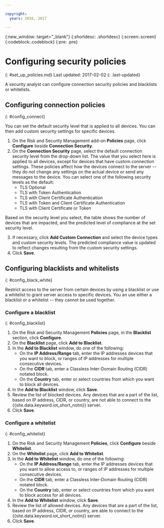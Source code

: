 ```yaml
---

copyright:
  years: 2016, 2017

---
```


{:new_window: target="\_blank"}
{:shortdesc: .shortdesc}
{:screen:.screen}
{:codeblock:.codeblock}
{:pre: .pre}

# Configuring security policies
{: #set_up_policies.md}
Last updated: 2017-02-02
{: .last-updated}

A security analyst can configure connection security policies and blacklists or whitelists.

## Configuring connection policies
{: #config_connect}

You can set the default security level that is applied to all devices. You can then add custom security settings for specific devices.

1. On the Risk and Security Management add-on **Policies** page, click **Configure** beside **Connection Security**.
2. On the **Connection Security** page, select the default connection security level from the drop-down list. The value that you select here is applied to all devices, except for devices that have custom connection settings. These policies affect how the devices connect to the server -- they do not change any settings on the actual device or send any messages to the device. You can select one of the following security levels as the default:
    - TLS Optional
    - TLS with Token Authentication
    - TLS with Client Certificate Authentication
    - TLS with Token and Client Certificate Authentication
    - TLS with Client Certificate or Token

Based on the security level you select, the table shows the number of devices that are impacted, and the predicted level of compliance at the set security level.

3. If necessary, click **Add Custom Connection** and select the device types and custom security levels. The predicted compliance value is updated to reflect changes resulting from the custom security settings.
4. Click **Save**.  

## Configuring blacklists and whitelists
{: #config_black_white}

Restrict access to the server from certain devices by using a blacklist or use a whitelist to grant server access to specific devices. You an use either a blacklist or a whitelist -- they cannot be used together.

### Configure a blacklist
{: #config_blacklist}

1. On the Risk and Security Management **Policies** page, in the **Blacklist** section, click **Configure**.
2. On the **Blacklist** page, click **Add to Blacklist**.
3. In the **Add to Blacklist** window, do one of the following:
    - On the **IP Address/Range** tab, enter the IP addresses devices that you want to block, or ranges of IP addresses for multiple consecutive devices.
    - On the **CIDR** tab, enter a Classless Inter-Domain Routing (CIDR) notated block.
    - On the **Country** tab, enter or select countries from which you want to block all devices.
4. In the **Add to Blacklist** window, click **Save**.
5. Review the list of blocked devices. Any devices that are a part of the list, based on IP address, CIDR, or country, are not able to connect to the {{site.data.keyword.iot_short_notm}} server.
6. Click **Save**.

### Configure a whitelist
{: #config_whitelist}

1. On the Risk and Security Management **Policies**, click **Configure** beside **Whitelist**.
2. On the **Whitelist** page, click **Add to Whitelist**.
3. In the **Add to Whitelist** window, do one of the following:
    - On the **IP Address/Range** tab, enter the IP addresses devices that you want to allow access to, or ranges of IP addresses for multiple consecutive devices.
    - On the **CIDR** tab, enter a Classless Inter-Domain Routing (CIDR) notated block.
    - On the **Country** tab, enter or select countries from which you want to block access for all devices.
4. In the **Add to Whitelist** window, click **Save**.
5. Review the list of allowed devices. Any devices that are a part of the list, based on IP address, CIDR, or country, are  able to connect to the {{site.data.keyword.iot_short_notm}} server.
6. Click **Save**.
